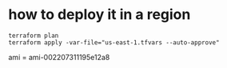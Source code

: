 # how to deploy it in a region
```
terraform plan
terraform apply -var-file="us-east-1.tfvars --auto-approve"
```

ami = ami-002207311195e12a8

